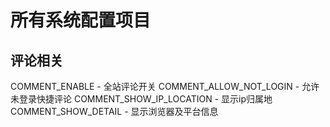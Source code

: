 # 所有系统配置项目

## 评论相关

COMMENT_ENABLE - 全站评论开关
COMMENT_ALLOW_NOT_LOGIN - 允许未登录快捷评论
COMMENT_SHOW_IP_LOCATION - 显示ip归属地
COMMENT_SHOW_DETAIL - 显示浏览器及平台信息

## 
